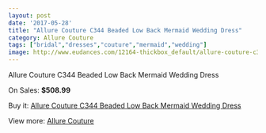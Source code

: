 ```yaml
---
layout: post
date: '2017-05-28'
title: "Allure Couture C344 Beaded Low Back Mermaid Wedding Dress"
category: Allure Couture
tags: ["bridal","dresses","couture","mermaid","wedding"]
image: http://www.eudances.com/12164-thickbox_default/allure-couture-c344-beaded-low-back-mermaid-wedding-dress.jpg
---
```

Allure Couture C344 Beaded Low Back Mermaid Wedding Dress

On Sales: **$508.99**
<a href="https://www.eudances.com/en/allure-couture/3797-allure-couture-c344-beaded-low-back-mermaid-wedding-dress.html"><amp-img layout="responsive" width="600" height="600" src="//www.eudances.com/12164-thickbox_default/allure-couture-c344-beaded-low-back-mermaid-wedding-dress.jpg" alt="Allure Couture C344 Beaded Low Back Mermaid Wedding Dress 0" /></a>
<a href="https://www.eudances.com/en/allure-couture/3797-allure-couture-c344-beaded-low-back-mermaid-wedding-dress.html"><amp-img layout="responsive" width="600" height="600" src="//www.eudances.com/12168-thickbox_default/allure-couture-c344-beaded-low-back-mermaid-wedding-dress.jpg" alt="Allure Couture C344 Beaded Low Back Mermaid Wedding Dress 1" /></a>
<a href="https://www.eudances.com/en/allure-couture/3797-allure-couture-c344-beaded-low-back-mermaid-wedding-dress.html"><amp-img layout="responsive" width="600" height="600" src="//www.eudances.com/12167-thickbox_default/allure-couture-c344-beaded-low-back-mermaid-wedding-dress.jpg" alt="Allure Couture C344 Beaded Low Back Mermaid Wedding Dress 2" /></a>
<a href="https://www.eudances.com/en/allure-couture/3797-allure-couture-c344-beaded-low-back-mermaid-wedding-dress.html"><amp-img layout="responsive" width="600" height="600" src="//www.eudances.com/12166-thickbox_default/allure-couture-c344-beaded-low-back-mermaid-wedding-dress.jpg" alt="Allure Couture C344 Beaded Low Back Mermaid Wedding Dress 3" /></a>
<a href="https://www.eudances.com/en/allure-couture/3797-allure-couture-c344-beaded-low-back-mermaid-wedding-dress.html"><amp-img layout="responsive" width="600" height="600" src="//www.eudances.com/12165-thickbox_default/allure-couture-c344-beaded-low-back-mermaid-wedding-dress.jpg" alt="Allure Couture C344 Beaded Low Back Mermaid Wedding Dress 4" /></a>

Buy it: [Allure Couture C344 Beaded Low Back Mermaid Wedding Dress](https://www.eudances.com/en/allure-couture/3797-allure-couture-c344-beaded-low-back-mermaid-wedding-dress.html "Allure Couture C344 Beaded Low Back Mermaid Wedding Dress")

View more: [Allure Couture](https://www.eudances.com/en/37-allure-couture "Allure Couture")